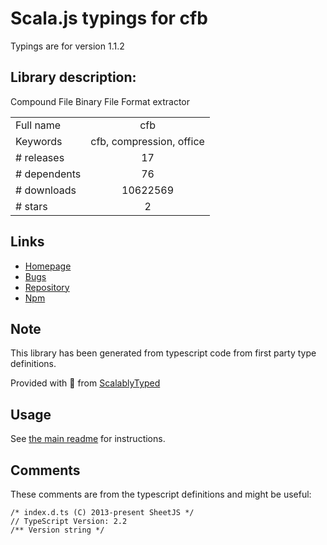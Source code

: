
# Scala.js typings for cfb

Typings are for version 1.1.2

## Library description:
Compound File Binary File Format extractor

|                    |                 |
| ------------------ | :-------------: |
| Full name          | cfb |
| Keywords           | cfb, compression, office |
| # releases         | 17 |
| # dependents       | 76 |
| # downloads        | 10622569 |
| # stars            | 2 |

## Links
- [Homepage](http://sheetjs.com/opensource)
- [Bugs](https://github.com/SheetJS/js-cfb/issues)
- [Repository](https://github.com/SheetJS/js-cfb)
- [Npm](https://www.npmjs.com/package/cfb)
    


## Note
This library has been generated from typescript code from first party type definitions.

Provided with :purple_heart: from [ScalablyTyped](https://github.com/oyvindberg/ScalablyTyped)

## Usage
See [the main readme](../../readme.md) for instructions.

## Comments

These comments are from the typescript definitions and might be useful:
```
/* index.d.ts (C) 2013-present SheetJS */
// TypeScript Version: 2.2
/** Version string */

```

